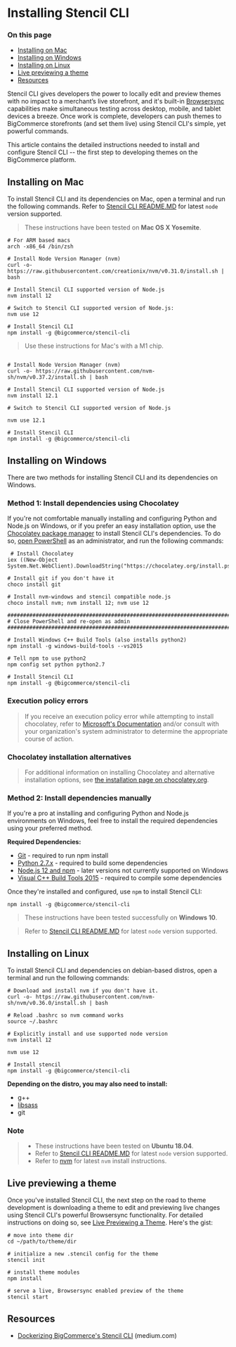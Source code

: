 # Installing Stencil CLI

<div class="otp" id="no-index">

### On this page
- [Installing on Mac](#installing-on-mac)
- [Installing on Windows](#installing-on-windows)
- [Installing on Linux](#installing-on-linux)
- [Live previewing a theme](#live-previewing-a-theme)
- [Resources](#resources)

</div>

Stencil CLI gives developers the power to locally edit and preview themes with no impact to a merchant’s live storefront, and it's built-in [Browsersync](https://github.com/bigcommerce/browser-sync) capabilities make simultaneous testing across desktop, mobile, and tablet devices a breeze. Once work is complete, developers can push themes to BigCommerce storefronts (and set them live) using Stencil CLI's simple, yet powerful commands.

This article contains the detailed instructions needed to install and configure Stencil CLI -- the first step to developing themes on the BigCommerce platform.

## Installing on Mac

To install Stencil CLI and its dependencies on Mac, open a terminal and run the following commands. Refer to [Stencil CLI README.MD](https://github.com/bigcommerce/stencil-cli) for latest `node` version supported.


<div class="HubBlock--callout">
<div class="CalloutBlock--info">
<div class="HubBlock-content">

<!-- theme: info -->

> These instructions have been tested on **Mac OS X Yosemite**.

</div>
</div>
</div>

```shell
# For ARM based macs
arch -x86_64 /bin/zsh

# Install Node Version Manager (nvm)
curl -o- https://raw.githubusercontent.com/creationix/nvm/v0.31.0/install.sh | bash

# Install Stencil CLI supported version of Node.js
nvm install 12

# Switch to Stencil CLI supported version of Node.js:
nvm use 12

# Install Stencil CLI
npm install -g @bigcommerce/stencil-cli
```
<div class="HubBlock--callout">
<div class="CalloutBlock--info">
<div class="HubBlock-content">

<!-- theme: info -->

> Use these instructions for Mac's with a M1 chip.

</div>
</div>
</div>

```shell

# Install Node Version Manager (nvm)
curl -o- https://raw.githubusercontent.com/nvm-sh/nvm/v0.37.2/install.sh | bash

# Install Stencil CLI supported version of Node.js
nvm install 12.1

# Switch to Stencil CLI supported version of Node.js

nvm use 12.1

# Install Stencil CLI
npm install -g @bigcommerce/stencil-cli
```

## Installing on Windows
There are two methods for installing Stencil CLI and its dependencies on Windows.


### Method 1: Install dependencies using Chocolatey
If you're not comfortable manually installing and configuring Python and Node.js on Windows, or if you prefer an easy installation option, use the [Chocolatey package manager](https://chocolatey.org/) to install Stencil CLI's dependencies. To do so, [open PowerShell](https://docs.microsoft.com/en-us/powershell/scripting/getting-started/starting-windows-powershell?view=powershell-6) as an administrator, and run the following commands:
```shell
 # Install Chocolatey
iex ((New-Object System.Net.WebClient).DownloadString("https://chocolatey.org/install.ps1"))

# Install git if you don't have it
choco install git

# Install nvm-windows and stencil compatible node.js
choco install nvm; nvm install 12; nvm use 12

#####################################################################################
# Close PowerShell and re-open as admin
#####################################################################################

# Install Windows C++ Build Tools (also installs python2)
npm install -g windows-build-tools --vs2015

# Tell npm to use python2
npm config set python python2.7

# Install Stencil CLI
npm install -g @bigcommerce/stencil-cli
```

<div class="HubBlock--callout">
<div class="CalloutBlock--warning">
<div class="HubBlock-content">

<!-- theme: warning -->

### Execution policy errors
> If you receive an execution policy error while attempting to install chocolatey, refer to [Microsoft's Documentation](https://docs.microsoft.com/en-us/powershell/module/microsoft.powershell.security/set-executionpolicy?view=powershell-6) and/or consult with your organization's system administrator to determine the appropriate course of action.
>
### Chocolatey installation alternatives
> For additional information on installing Chocolatey and alternative installation options, see [the installation page on chocolatey.org](https://chocolatey.org/install).

</div>
</div>
</div>

### Method 2: Install dependencies manually

If you're a pro at installing and configuring Python and Node.js environments on Windows, feel free to install the required dependencies using your preferred method.

**Required Dependencies:**
* [Git](https://git-scm.com/downloads) - required to run npm install
* [Python 2.7.x](https://www.python.org/downloads/) - required to build some dependencies
* [Node.js 12 and npm](https://nodejs.org/en/download/releases/) - later versions not currently supported on Windows
* [Visual C++ Build Tools 2015](https://www.npmjs.com/package/windows-build-tools) - required to compile some dependencies

Once they're installed and configured, use `npm` to install Stencil CLI:

```shell
npm install -g @bigcommerce/stencil-cli
```

<div class="HubBlock--callout">
<div class="CalloutBlock--info">
<div class="HubBlock-content">

<!-- theme: info -->

> These instructions have been tested successfully on **Windows 10**.

> Refer to [Stencil CLI README.MD](https://github.com/bigcommerce/stencil-cli) for latest `node` version supported.


</div>
</div>
</div>

## Installing on Linux

To install Stencil CLI and dependencies on debian-based distros, open a terminal and run the following commands:

```shell
# Download and install nvm if you don't have it.
curl -o- https://raw.githubusercontent.com/nvm-sh/nvm/v0.36.0/install.sh | bash

# Reload .bashrc so nvm command works
source ~/.bashrc

# Explicitly install and use supported node version
nvm install 12

nvm use 12

# Install stencil
npm install -g @bigcommerce/stencil-cli
```

**Depending on the distro, you may also need to install:**
* g++
* [libsass](https://sass-lang.com/libsass)
* git

<div class="HubBlock--callout">
<div class="CalloutBlock--info">
<div class="HubBlock-content">

<!-- theme: info -->

### Note
> * These instructions have been tested on **Ubuntu 18.04**.
> * Refer to [Stencil CLI README.MD](https://github.com/bigcommerce/stencil-cli) for latest `node` version supported.
> * Refer to [nvm](https://github.com/nvm-sh/nvm) for latest `nvm` install instructions.

</div>
</div>
</div>

## Live previewing a theme

Once you've installed Stencil CLI, the next step on the road to theme development is downloading a theme to edit and previewing live changes using Stencil CLI's powerful Browsersync functionality. For detailed instructions on doing so, see [Live Previewing a Theme](https://developer.bigcommerce.com/stencil-docs/installing-stencil-cli/live-previewing-a-theme). Here's the gist:


```shell
# move into theme dir
cd ~/path/to/theme/dir

# initialize a new .stencil config for the theme
stencil init

# install theme modules
npm install

# serve a live, Browsersync enabled preview of the theme
stencil start
```

## Resources

* [Dockerizing BigCommerce's Stencil CLI](https://medium.com/bigcommerce-developer-blog/dockerizing-bigcommerces-stencil-cli-f508ddc0c3c0) (medium.com)
